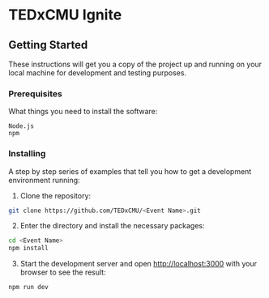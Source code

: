 # TEDxCMU Ignite

## Getting Started

These instructions will get you a copy of the project up and running on your local machine for development and testing purposes.

### Prerequisites

What things you need to install the software:

```
Node.js
npm
```

### Installing

A step by step series of examples that tell you how to get a development environment running:

1. Clone the repository:

```bash
git clone https://github.com/TEDxCMU/<Event Name>.git
```

2. Enter the directory and install the necessary packages:

```bash
cd <Event Name>
npm install
```

3. Start the development server and open [http://localhost:3000](http://localhost:3000) with your browser to see the result:

```bash
npm run dev
```
